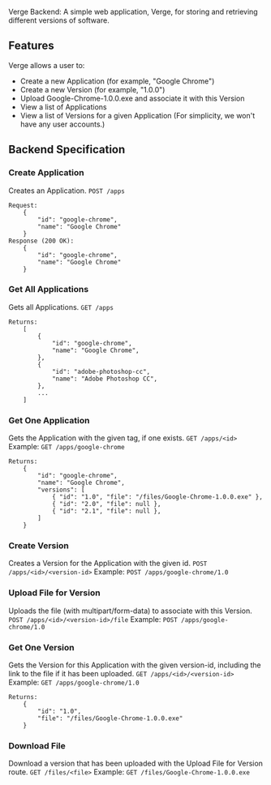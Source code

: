Verge Backend: A simple web application, Verge, for storing and retrieving
different versions of software.

## Features ##
Verge allows a user to:
* Create a new Application (for example, "Google Chrome")
* Create a new Version (for example, "1.0.0")
* Upload Google-Chrome-1.0.0.exe and associate it with this Version
* View a list of Applications
* View a list of Versions for a given Application
(For simplicity, we won't have any user accounts.)

## Backend Specification ##
### Create Application ###
Creates an Application. 
`POST /apps`
```
Request:
    {
        "id": "google-chrome",
        "name": "Google Chrome"
    }
Response (200 OK):
    {
        "id": "google-chrome",
        "name": "Google Chrome"
    }
```

### Get All Applications ###
Gets all Applications.
`GET /apps` 
```
Returns:
    [
        {
            "id": "google-chrome",
            "name": "Google Chrome",
        },
        {
            "id": "adobe-photoshop-cc",
            "name": "Adobe Photoshop CC",
        },
        ...
    ]
```

### Get One Application ###
Gets the Application with the given tag, if one exists.
`GET /apps/<id>` 
Example: `GET /apps/google-chrome`
```
Returns:
    {
        "id": "google-chrome",
        "name": "Google Chrome",
        "versions": [
            { "id": "1.0", "file": "/files/Google-Chrome-1.0.0.exe" },
            { "id": "2.0", "file": null },
            { "id": "2.1", "file": null },
        ]
    }
```

### Create Version ###
Creates a Version for the Application with the given id.
`POST /apps/<id>/<version-id>`
Example: `POST /apps/google-chrome/1.0`

### Upload File for Version ###
Uploads the file (with multipart/form-data) to associate with this Version.
`POST /apps/<id>/<version-id>/file` 
Example: `POST /apps/google-chrome/1.0`

### Get One Version ###
Gets the Version for this Application with the given version-id, including the link to the file if it has been uploaded.
`GET /apps/<id>/<version-id>` 
Example: `GET /apps/google-chrome/1.0`
```
Returns:
    {
        "id": "1.0",
        "file": "/files/Google-Chrome-1.0.0.exe"
    }
```

### Download File ###
Download a version that has been uploaded with the Upload File for Version route.
`GET /files/<file>` 
Example: `GET /files/Google-Chrome-1.0.0.exe`